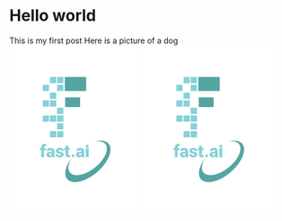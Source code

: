 # Hello world

This is my first post
Here is a picture of a dog
![Dog infront of a screen](images/logo.png)
![Image of fast.ai logo](images/logo.png)

